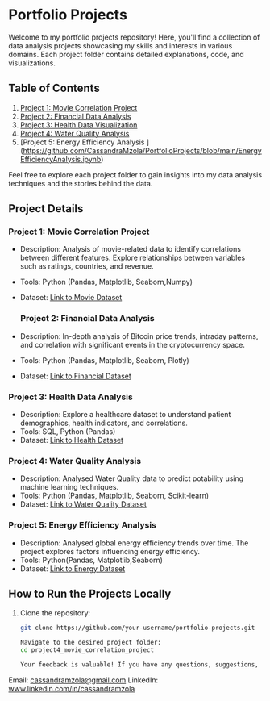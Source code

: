 # Portfolio Projects

Welcome to my portfolio projects repository! Here, you'll find a collection of data analysis projects showcasing my skills and interests in various domains. Each project folder contains detailed explanations, code, and visualizations.

## Table of Contents

1. [Project 1: Movie Correlation Project](https://github.com/CassandraMzola/PortfolioProjects/blob/main/MovieCorrelationProject.ipynb)
2. [Project 2: Financial Data Analysis](https://github.com/CassandraMzola/PortfolioProjects/blob/main/FinancialAnalysisProject.ipynb)
3. [Project 3: Health Data Visualization](https://github.com/CassandraMzola/PortfolioProjects/blob/main/HealthCareAnalysis.ipynb)
4. [Project 4: Water Quality Analysis ](https://github.com/CassandraMzola/PortfolioProjects/blob/main/waterqualityanalysis.py)
5. [Project 5: Energy Efficiency Analysis ] (https://github.com/CassandraMzola/PortfolioProjects/blob/main/EnergyEfficiencyAnalysis.ipynb)
   

Feel free to explore each project folder to gain insights into my data analysis techniques and the stories behind the data.

## Project Details

### Project 1: Movie Correlation Project
- Description: Analysis of movie-related data to identify correlations between different features. Explore relationships between variables such as ratings, countries, and revenue.
- Tools: Python (Pandas, Matplotlib, Seaborn,Numpy)
- Dataset: [Link to Movie Dataset](https://www.kaggle.com/danielgrijalvas/movies)

  ### Project 2: Financial Data Analysis
- Description: In-depth analysis of Bitcoin price trends, intraday patterns, and correlation with significant events in the cryptocurrency space.
- Tools: Python (Pandas, Matplotlib, Seaborn, Plotly)
- Dataset: [Link to Financial Dataset](https://www.kaggle.com/datasets/jkraak/bitcoin-price-dataset)

### Project 3: Health Data Analysis
- Description: Explore a healthcare dataset to understand patient demographics, health indicators, and correlations.
- Tools: SQL, Python (Pandas)
- Dataset: [Link to Health Dataset](https://www.kaggle.com/datasets/prasad22/healthcare-dataset?rvi=1)

### Project 4: Water Quality Analysis
- Description: Analysed Water Quality data to predict potability using machine learning techniques.
- Tools: Python (Pandas, Matplotlib, Seaborn, Scikit-learn)
- Dataset: [Link to Water Quality  Dataset](https://www.kaggle.com/datasets/adityakadiwal/water-potability/data)

### Project 5: Energy Efficiency Analysis
- Description: Analysed global energy efficiency trends over time. The project explores factors influencing energy efficiency.
- Tools: Python(Pandas, Matplotlib,Seaborn)
- Dataset: [Link to Energy Dataset](https://github.com/owid/energy-data)

## How to Run the Projects Locally

1. Clone the repository:
   ```bash
   git clone https://github.com/your-username/portfolio-projects.git

   Navigate to the desired project folder:
   cd project4_movie_correlation_project

   Your feedback is valuable! If you have any questions, suggestions, or would like to connect, feel free to reach out:

Email: cassandramzola@gmail.com
LinkedIn: www.linkedin.com/in/cassandramzola


